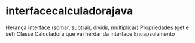 # interfacecalculadorajava
Herança
Interface (somar, subtrair, dividir, multiplicar) 
Propriedades (get e set) 
Classe Calculadora que vai herdar da interface
Encapsulamento
